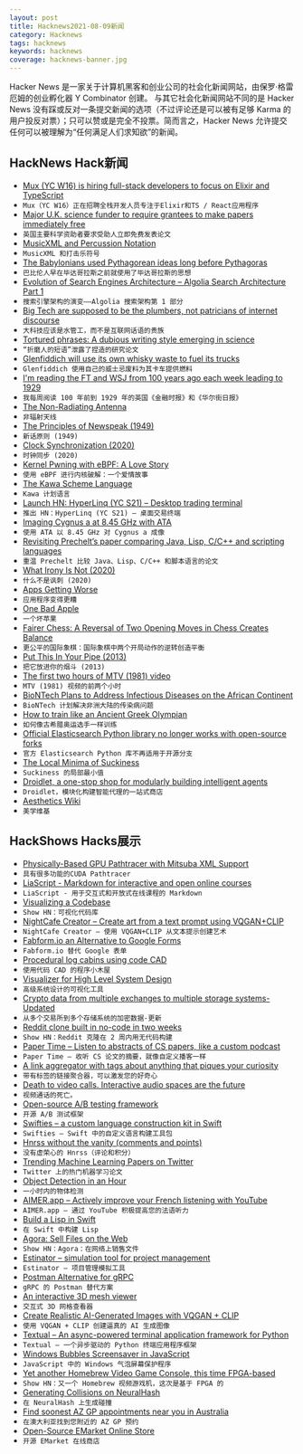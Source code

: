 ```yaml
---
layout: post
title: Hacknews2021-08-09新闻
category: Hacknews
tags: hacknews
keywords: hacknews
coverage: hacknews-banner.jpg
---
```


Hacker News 是一家关于计算机黑客和创业公司的社会化新闻网站，由保罗·格雷厄姆的创业孵化器 Y Combinator 创建。
与其它社会化新闻网站不同的是 Hacker News 没有踩或反对一条提交新闻的选项（不过评论还是可以被有足够 Karma 的用户投反对票）；只可以赞或是完全不投票。简而言之，Hacker News 允许提交任何可以被理解为“任何满足人们求知欲”的新闻。

## HackNews Hack新闻


- [Mux (YC W16) is hiring full-stack developers to focus on Elixir and TypeScript](https://mux.com/jobs?hnj=full-stack)
- `Mux（YC W16）正在招聘全栈开发人员专注于Elixir和TS / React应用程序`
- [Major U.K. science funder to require grantees to make papers immediately free](https://www.sciencemag.org/news/2021/08/major-uk-science-funder-require-grantees-make-papers-immediately-free-all)
- `英国主要科学资助者要求受助人立即免费发表论文`
- [MusicXML and Percussion Notation](https://v5.chriskrycho.com/journal/musicxml-and-percussion-redux/)
- `MusicXML 和打击乐符号`
- [The Babylonians used Pythagorean ideas long before Pythagoras](https://www.economist.com/science-and-technology/the-babylonians-used-pythagorean-ideas-long-before-pythagoras/21803301)
- `巴比伦人早在毕达哥拉斯之前就使用了毕达哥拉斯的思想`
- [Evolution of Search Engines Architecture – Algolia Search Architecture Part 1](http://highscalability.com/blog/2021/8/2/evolution-of-search-engines-architecture-algolia-new-search.html)
- `搜索引擎架构的演变——Algolia 搜索架构第 1 部分`
- [Big Tech are supposed to be the plumbers, not patricians of internet discourse](https://bombthrower.com/articles/when-dissent-is-misinformation-fallacies-become-facts/)
- `大科技应该是水管工，而不是互联网话语的贵族`
- [Tortured phrases: A dubious writing style emerging in science](https://www.nature.com/articles/d41586-021-02134-0)
- `“折磨人的短语”泄露了捏造的研究论文`
- [Glenfiddich will use its own whisky waste to fuel its trucks](https://eandt.theiet.org/content/articles/2021/07/glenfiddich-uses-own-whisky-waste-to-fuel-trucks/)
- `Glenfiddich 使用自己的威士忌废料为其卡车提供燃料`
- [I'm reading the FT and WSJ from 100 years ago each week leading to 1929](https://roaring20s.substack.com/p/august-8-1921)
- `我每周阅读 100 年前到 1929 年的英国《金融时报》和《华尔街日报》`
- [The Non-Radiating Antenna](https://physicsworld.com/a/introducing-the-non-radiating-antenna/)
- `非辐射天线`
- [The Principles of Newspeak (1949)](https://www.berfrois.com/2021/07/1984-by-george-orwell/)
- `新话原则 (1949)`
- [Clock Synchronization (2020)](https://signalsandthreads.com/clock-synchronization/)
- `时钟同步 (2020)`
- [Kernel Pwning with eBPF: A Love Story](https://www.graplsecurity.com/post/kernel-pwning-with-ebpf-a-love-story)
- `使用 eBPF 进行内核破解：一个爱情故事`
- [The Kawa Scheme Language](http://www.gnu.org/software/kawa/index.html)
- `Kawa 计划语言`
- [Launch HN: HyperLinq (YC S21) – Desktop trading terminal](item?id=28107989)
- `推出 HN：HyperLinq (YC S21) – 桌面交易终端`
- [Imaging Cygnus a at 8.45 GHz with ATA](https://destevez.net/2021/08/imaging-cygnus-a-at-8-45-ghz-with-ata/)
- `使用 ATA 以 8.45 GHz 对 Cygnus a 成像`
- [Revisiting Prechelt’s paper comparing Java, Lisp, C/C++ and scripting languages](https://renato.athaydes.com/posts/revisiting-prechelt-paper-comparing-languages.html)
- `重温 Prechelt 比较 Java、Lisp、C/C++ 和脚本语言的论文`
- [What Irony Is Not (2020)](https://thereader.mitpress.mit.edu/what-irony-is-not/)
- `什么不是讽刺 (2020)`
- [Apps Getting Worse](https://www.tbray.org/ongoing/When/202x/2021/08/07/Apps-Get-Worse)
- `应用程序变得更糟`
- [One Bad Apple](https://www.hackerfactor.com/blog/index.php?/archives/929-One-Bad-Apple.html)
- `一个坏苹果`
- [Fairer Chess: A Reversal of Two Opening Moves in Chess Creates Balance](https://arxiv.org/abs/2108.02547)
- `更公平的国际象棋：国际象棋中两个开局动作的逆转创造平衡`
- [Put This In Your Pipe (2013)](https://julialang.org/blog/2013/04/put-this-in-your-pipe/)
- `把它放进你的烟斗 (2013)`
- [The first two hours of MTV (1981) video](https://www.youtube.com/watch?v=PJtiPRDIqtI)
- `MTV (1981) 视频的前两个小时`
- [BioNTech Plans to Address Infectious Diseases on the African Continent](https://investors.biontech.de/news-releases/news-release-details/biontech-provides-update-plans-develop-sustainable-solutions)
- `BioNTech 计划解决非洲大陆的传染病问题`
- [How to train like an Ancient Greek Olympian](https://www.bbc.com/future/article/20210804-how-to-train-like-an-ancient-greek-olympian)
- `如何像古希腊奥运选手一样训练`
- [Official Elasticsearch Python library no longer works with open-source forks](https://github.com/elastic/elasticsearch-py/pull/1623)
- `官方 Elasticsearch Python 库不再适用于开源分支`
- [The Local Minima of Suckiness](http://veekaybee.github.io/2021/08/05/local-minima-of-suckiness/)
- `Suckiness 的局部最小值`
- [Droidlet, a one-stop shop for modularly building intelligent agents](https://ai.facebook.com/blog/droidlet-a-one-stop-shop-for-modularly-building-intelligent-agents/)
- `Droidlet，模块化构建智能代理的一站式商店`
- [Aesthetics Wiki](https://aesthetics.fandom.com/)
- `美学维基`


## HackShows Hacks展示

- [ Physically-Based GPU Pathtracer with Mitsuba XML Support](https://github.com/jan-van-bergen/GPU-Pathtracer)
- `具有很多功能的CUDA Pathtracer`
- [ LiaScript - Markdown for interactive and open online courses](https://liascript.github.io)
- `LiaScript - 用于交互式和开放式在线课程的 Markdown`
- [ Visualizing a Codebase](https://octo.github.com/projects/repo-visualization)
- `Show HN：可视化代码库`
- [ NightCafe Creator – Create art from a text prompt using VQGAN+CLIP](https://creator.nightcafe.studio/text-to-image-art)
- `NightCafe Creator – 使用 VQGAN+CLIP 从文本提示创建艺术`
- [ Fabform.io an Alternative to Google Forms](item?id=28081027)
- `Fabform.io 替代 Google 表单`
- [ Procedural log cabins using code CAD](https://github.com/lf94/log-cabin-parametric-cadquery)
- `使用代码 CAD 的程序小木屋`
- [ Visualizer for High Level System Design](https://honzaap.github.io/Systemizer)
- `高级系统设计的可视化工具`
- [ Crypto data from multiple exchanges to multiple storage systems-Updated](https://github.com/milkywaybrain/cryptogalaxy)
- `从多个交易所到多个存储系统的加密数据-更新`
- [ Reddit clone built in no-code in two weeks](http://reggit.bubbleapps.io/)
- `Show HN：Reddit 克隆在 2 周内用无代码构建`
- [ Paper Time – Listen to abstracts of CS papers, like a custom podcast](https://papertime.app)
- `Paper Time – 收听 CS 论文的摘要，就像自定义播客一样`
- [ A link aggregator with tags about anything that piques your curiosity](https://sic.pm/)
- `带有标签的链接聚合器，可以激发您的好奇心`
- [ Death to video calls. Interactive audio spaces are the future](https://launch.orbital.chat?launcher=ap&launch_code=showhn)
- `视频通话的死亡。`
- [ Open-source A/B testing framework](https://github.com/growthbook/growthbook)
- `开源 A/B 测试框架`
- [ Swifties – a custom language construction kit in Swift](https://github.com/codr7/swifties)
- `Swifties – Swift 中的自定义语言构建工具包`
- [ Hnrss without the vanity (comments and points)](http://hnrss.ktachibana.party)
- `没有虚荣心的 Hnrss（评论和积分）`
- [ Trending Machine Learning Papers on Twitter](https://papers.labml.ai/papers/weekly/)
- `Twitter 上的热门机器学习论文`
- [ Object Detection in an Hour](https://www.strayrobots.io/blog/object-detection-in-an-hour)
- `一小时内的物体检测`
- [ AIMER.app – Actively improve your French listening with YouTube](https://aimer.app)
- `AIMER.app – 通过 YouTube 积极提高您的法语听力`
- [ Build a Lisp in Swift](https://github.com/codr7/swifties-repl)
- `在 Swift 中构建 Lisp`
- [ Agora: Sell Files on the Web](http://agora.download/files/blog/mvp.html)
- `Show HN：Agora：在网络上销售文件`
- [ Estinator – simulation tool for project management](https://estinator.com)
- `Estinator – 项目管理模拟工具`
- [ Postman Alternative for gRPC](https://kreya.app)
- `gRPC 的 Postman 替代方案`
- [ An interactive 3D mesh viewer](https://github.com/amanshenoy/mesh-viewer)
- `交互式 3D 网格查看器`
- [ Create Realistic AI-Generated Images with VQGAN + CLIP](https://colab.research.google.com/drive/1wkF67ThUz37T2_oPIuSwuO4e_-0vjaLs?usp=sharing)
- `使用 VQGAN + CLIP 创建逼真的 AI 生成图像`
- [ Textual – An async-powered terminal application framework for Python](https://github.com/willmcgugan/textual/blob/main/README.md)
- `Textual – 一个异步驱动的 Python 终端应用程序框架`
- [ Windows Bubbles Screensaver in JavaScript](https://github.com/khang-nd/bubbles)
- `JavaScript 中的 Windows 气泡屏幕保护程序`
- [ Yet another Homebrew Video Game Console, this time FPGA-based](https://internalregister.github.io/2021/08/08/Another-Homebrew-Console.html)
- `Show HN：又一个 Homebrew 视频游戏机，这次是基于 FPGA 的`
- [ Generating Collisions on NeuralHash](https://gist.github.com/unrealwill/c480371c3a4bf3abb29856c29197c0be)
- `在 NeuralHash 上生成碰撞`
- [ Find soonest AZ GP appointments near you in Australia](https://gpvaccinesearch.com/)
- `在澳大利亚找到您附近的 AZ GP 预约`
- [ Open-Source EMarket Online Store](https://github.com/musicman3/eMarket)
- `开源 EMarket 在线商店`

